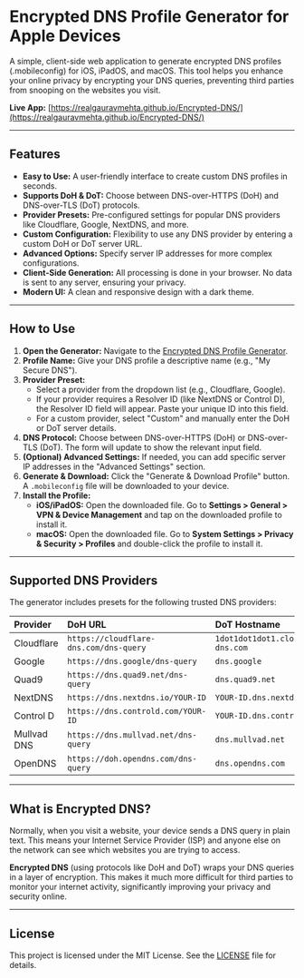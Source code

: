 # Encrypted DNS Profile Generator for Apple Devices

A simple, client-side web application to generate encrypted DNS profiles (.mobileconfig) for iOS, iPadOS, and macOS. This tool helps you enhance your online privacy by encrypting your DNS queries, preventing third parties from snooping on the websites you visit.

**Live App:** [https://realgauravmehta.github.io/Encrypted-DNS/](https://realgauravmehta.github.io/Encrypted-DNS/)

-----

## Features

  * **Easy to Use:** A user-friendly interface to create custom DNS profiles in seconds.
  * **Supports DoH & DoT:** Choose between DNS-over-HTTPS (DoH) and DNS-over-TLS (DoT) protocols.
  * **Provider Presets:** Pre-configured settings for popular DNS providers like Cloudflare, Google, NextDNS, and more.
  * **Custom Configuration:** Flexibility to use any DNS provider by entering a custom DoH or DoT server URL.
  * **Advanced Options:** Specify server IP addresses for more complex configurations.
  * **Client-Side Generation:** All processing is done in your browser. No data is sent to any server, ensuring your privacy.
  * **Modern UI:** A clean and responsive design with a dark theme.

-----

## How to Use

1.  **Open the Generator:** Navigate to the [Encrypted DNS Profile Generator](https://realgauravmehta.github.io/Encrypted-DNS/).
2.  **Profile Name:** Give your DNS profile a descriptive name (e.g., "My Secure DNS").
3.  **Provider Preset:**
      * Select a provider from the dropdown list (e.g., Cloudflare, Google).
      * If your provider requires a Resolver ID (like NextDNS or Control D), the Resolver ID field will appear. Paste your unique ID into this field.
      * For a custom provider, select "Custom" and manually enter the DoH or DoT server details.
4.  **DNS Protocol:** Choose between DNS-over-HTTPS (DoH) or DNS-over-TLS (DoT). The form will update to show the relevant input field.
5.  **(Optional) Advanced Settings:** If needed, you can add specific server IP addresses in the "Advanced Settings" section.
6.  **Generate & Download:** Click the "Generate & Download Profile" button. A `.mobileconfig` file will be downloaded to your device.
7.  **Install the Profile:**
      * **iOS/iPadOS:** Open the downloaded file. Go to **Settings \> General \> VPN & Device Management** and tap on the downloaded profile to install it.
      * **macOS:** Open the downloaded file. Go to **System Settings \> Privacy & Security \> Profiles** and double-click the profile to install it.

-----

## Supported DNS Providers

The generator includes presets for the following trusted DNS providers:

| Provider | DoH URL | DoT Hostname |
| :--- | :--- | :--- |
| Cloudflare | `https://cloudflare-dns.com/dns-query` | `1dot1dot1dot1.cloudflare-dns.com` |
| Google | `https://dns.google/dns-query` | `dns.google` |
| Quad9 | `https://dns.quad9.net/dns-query` | `dns.quad9.net` |
| NextDNS | `https://dns.nextdns.io/YOUR-ID` | `YOUR-ID.dns.nextdns.io` |
| Control D | `https://dns.controld.com/YOUR-ID` | `YOUR-ID.dns.controld.com` |
| Mullvad DNS | `https://dns.mullvad.net/dns-query` | `dns.mullvad.net` |
| OpenDNS | `https://doh.opendns.com/dns-query` | `dns.opendns.com` |

-----

## What is Encrypted DNS?

Normally, when you visit a website, your device sends a DNS query in plain text. This means your Internet Service Provider (ISP) and anyone else on the network can see which websites you are trying to access.

**Encrypted DNS** (using protocols like DoH and DoT) wraps your DNS queries in a layer of encryption. This makes it much more difficult for third parties to monitor your internet activity, significantly improving your privacy and security online.

-----

## License

This project is licensed under the MIT License. See the [LICENSE](https://www.google.com/search?q=LICENSE) file for details.
